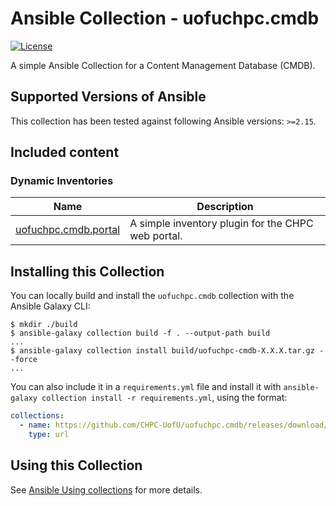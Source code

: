 # Ansible Collection - uofuchpc.cmdb

[![License](https://img.shields.io/badge/License-Apache_2.0-blue.svg)](https://opensource.org/licenses/Apache-2.0)

A simple Ansible Collection for a Content Management Database (CMDB).

## Supported Versions of Ansible

This collection has been tested against following Ansible versions: `>=2.15`.

## Included content
<!--start collection content-->
### Dynamic Inventories
Name | Description
--- | ---
[uofuchpc.cmdb.portal](https://github.com/CHPC-UofU/uofuchpc.cmdb/tree/main/docs/uofuchpc.cmdb.portal_inventory.rst)|A simple inventory plugin for the CHPC web portal.
<!--end collection content-->

## Installing this Collection

You can locally build and install the `uofuchpc.cmdb` collection with the Ansible Galaxy CLI:

```console
$ mkdir ./build
$ ansible-galaxy collection build -f . --output-path build
...
$ ansible-galaxy collection install build/uofuchpc-cmdb-X.X.X.tar.gz --force
...
```

You can also include it in a `requirements.yml` file and install it with `ansible-galaxy collection install -r requirements.yml`, using the format:

```yaml
collections:
  - name: https://github.com/CHPC-UofU/uofuchpc.cmdb/releases/download/v<release>/uofuchpc-cmdb-<release>.tar.gz
    type: url
```

## Using this Collection

See [Ansible Using collections](https://docs.ansible.com/ansible/latest/user_guide/collections_using.html) for more details.
